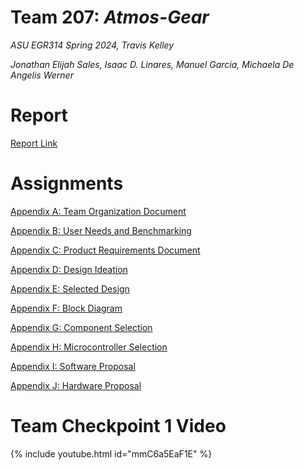 # Team 207: _Atmos-Gear_

_ASU EGR314 Spring 2024, Travis Kelley_

_Jonathan Elijah Sales, Isaac D. Linares, Manuel Garcia, Michaela De Angelis Werner_

# Report

[Report Link](assignments/report)

# Assignments

[Appendix A: Team Organization Document](assignments/teamorganization)

[Appendix B: User Needs and Benchmarking](assignments/userneeds-benchmarking)

[Appendix C: Product Requirements Document](assignments/productrequirements)

[Appendix D: Design Ideation](assignments/designideation)

[Appendix E: Selected Design](assignments/selecteddesign)

[Appendix F: Block Diagram](assignments/blockdiagram)

[Appendix G: Component Selection](assignments/componentselection)

[Appendix H: Microcontroller Selection](assignments/microcontrollerselection)

[Appendix I: Software Proposal](assignments/softwareproposal)

[Appendix J: Hardware Proposal](assignments/hardwareproposal)

# Team Checkpoint 1 Video

{% include youtube.html id="mmC6a5EaF1E" %}  

